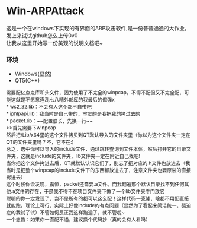 # Win-ARPAttack
这是一个在windows下实现的有界面的ARP攻击软件,是一份普普通通的大作业，发上来试试github怎么上传0v0<br>
让我从这里开始写一份美观的说明文档吧~

### 环境<br>
* Windows(显然)<br>
* QT5(C++)<br>
<font size = 2>
    需要配亿点点库和头文件，因为使用了不完全的winpcap。不得不配但又不完全配，可能这就是不愿意连乱七八糟外部库的我最后的倔强x<br>
    * ws2_32.lib：不会有人这个都不自带吧<br>
    * iphlpapi.lib：我当时是自己带的，室友的是我把我的拷过去的<br>
    * packet.lib：~~配置很长，先换一行~~<br>
    >>首先需要下winpcap<br>
      然后把/Lib/x64里的这个文件拷贝到QT默认导入的文件夹里（你以为这个文件夹一定在QT的文件夹里吗？不，它不在:)<br>
      总之，选中你可以导入的include文件，通过跳转查询到文件本体，然后打开它的目录文件夹，这就是include的文件夹，lib文件夹一定在附近自己找吧!<br>
      当你把这个文件拷进去后，QT就默认认识它们了，别忘了把对应的.h文件也放进去（我当时是把整个winpcap的include文件下的东西都放进去了，注意文件夹也要原装的直接拷进去）<br>
      这个时候你会发现，震惊，packet还需要.a文件。而我翻遍那个默认目录找不到任何其他.a文件的存在，于是我不得不在项目文件夹下做了一个lib文件夹专门放它<br>
      聪明的你一定发现了，岂不是所有的都可以这么配！这样代码一克隆，啥都不用配直接就能跑。理论上可行，实际上好像include的有点问题（显然为了看起来简洁统一，强迫症的我试了试）不管如何反正我这样跑通了，就不管啦~<br>
      一个忠告：如果你一直配不通，建议换个代码抄（真的会有人看吗）<br>
</font>    